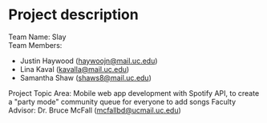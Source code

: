 # Project description #

Team Name: Slay<br>
Team Members:
- Justin Haywood (haywoojn@mail.uc.edu)
- Lina Kaval (kavalla@mail.uc.edu)
- Samantha Shaw (shaws8@mail.uc.edu)<br>

Project Topic Area: Mobile web app development with Spotify API, to create a "party mode" community queue for everyone to add songs
Faculty Advisor: Dr. Bruce McFall (mcfallbd@ucmail.uc.edu)